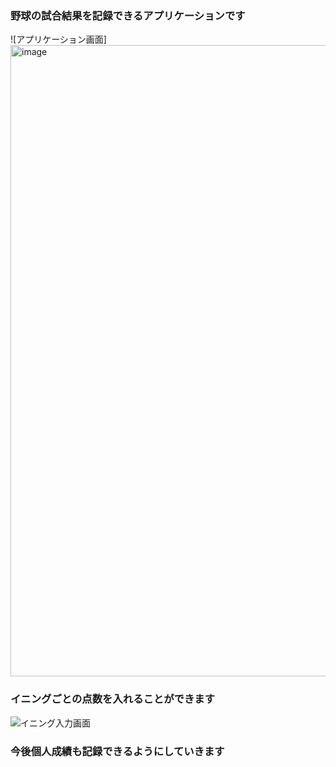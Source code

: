 ### 野球の試合結果を記録できるアプリケーションです
![アプリケーション画面]<img width="1010" alt="image" src="https://github.com/user-attachments/assets/a426bdb6-dc82-41f8-b9db-ae0d615e9273">

### イニングごとの点数を入れることができます
![イニング入力画面](https://github.com/user-attachments/assets/b09418d2-1089-4232-ba60-b1a38993c48e)

### 今後個人成績も記録できるようにしていきます
